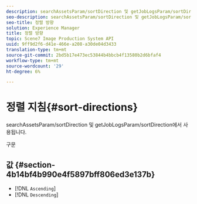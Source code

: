 ```yaml
---
description: searchAssetsParam/sortDirection 및 getJobLogsParam/sortDirection에서 사용됩니다.
seo-description: searchAssetsParam/sortDirection 및 getJobLogsParam/sortDirection에서 사용됩니다.
seo-title: 정렬 방향
solution: Experience Manager
title: 정렬 방향
topic: Scene7 Image Production System API
uuid: 9ff9d2f6-d41e-466e-a208-a30de04d3433
translation-type: tm+mt
source-git-commit: 2bd5b17e473ec53844b4bbcb4f13580b2d6bfaf4
workflow-type: tm+mt
source-wordcount: '29'
ht-degree: 6%

---
```



# 정렬 지침{#sort-directions}

searchAssetsParam/sortDirection 및 getJobLogsParam/sortDirection에서 사용됩니다.

구문

## 값 {#section-4b14bf4b990e4f5897bff806ed3e137b}

* [!DNL `Ascending`]
* [!DNL `Descending`]


